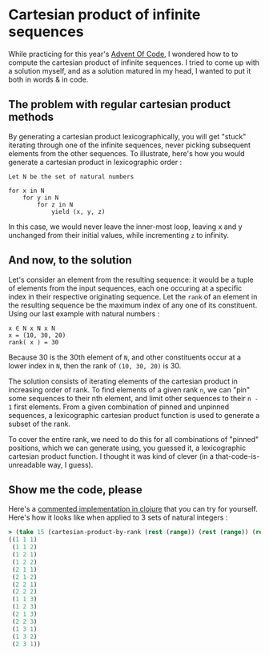 # Cartesian product of infinite sequences

While practicing for this year's [Advent Of
Code](https://adventofcode.com/), I wondered how to to compute the
cartesian product of infinite sequences. I tried to come up with a
solution myself, and as a solution matured in my head, I wanted to
put it both in words & in code.

## The problem with regular cartesian product methods

By generating a cartesian product lexicographically, you will get
"stuck" iterating through one of the infinite sequences,
never picking subsequent elements from the other sequences.
To illustrate, here's how
you would generate a cartesian product in lexicographic order :

```
Let N be the set of natural numbers

for x in N
    for y in N
        for z in N
            yield (x, y, z)
```

In this case, we would never leave the inner-most loop, leaving x
and y unchanged from their initial values, while incrementing `z`
to infinity.

## And now, to the solution

Let's consider an element from the resulting sequence: it would be a tuple
of elements from the input sequences, each one occuring at a specific index
in their respective originating sequence.
Let the `rank` of an element in the resulting sequence be the maximum index
of any one of its constituent. Using our last example with natural numbers :

```
x ∈ N x N x N
x = (10, 30, 20)
rank( x ) = 30
```

Because 30 is the 30th element of `N`, and other constituents occur at a lower
index in `N`, then the rank of `(10, 30, 20)` is 30.


The solution consists of iterating elements of the cartesian product
in increasing order of rank. To find elements of a given rank `n`,
we can "pin" some sequences to their nth element, and limit other sequences
to their `n - 1` first elements. From a given combination of pinned and unpinned
sequences, a lexicographic cartesian product function is used to generate a subset
of the rank.

To cover the entire rank, we need to do this for all combinations of "pinned"
positions, which we can generate using, you guessed it, a lexicographic
cartesian product function.
I thought it was kind of clever (in a that-code-is-unreadable way,
I guess).

## Show me the code, please

Here's a [commented implementation in clojure](https://github.com/matzoliv/cartesian-product-inf/blob/main/src/cartesian_product_inf/core.clj) that you can try for
yourself. Here's how it looks like when applied to 3 sets of natural integers :

```clojure
> (take 15 (cartesian-product-by-rank (rest (range)) (rest (range)) (rest (range))))
((1 1 1)
 (1 1 2)
 (1 2 1)
 (1 2 2)
 (2 1 1)
 (2 1 2)
 (2 2 1)
 (2 2 2)
 (1 1 3)
 (1 2 3)
 (2 1 3)
 (2 2 3)
 (1 3 1)
 (1 3 2)
 (2 3 1))
```
